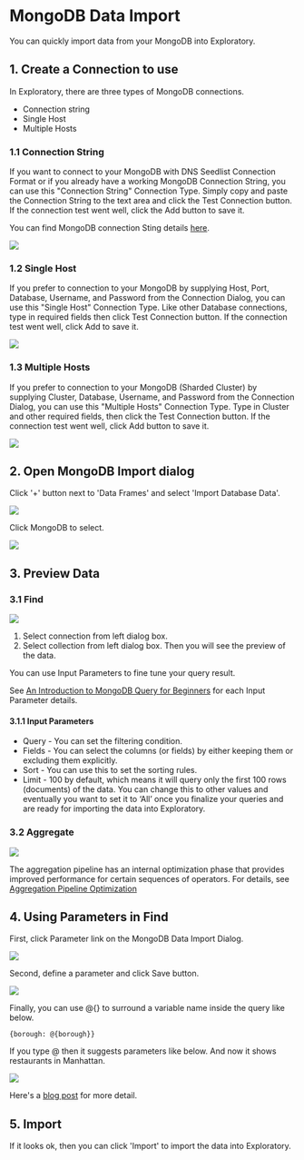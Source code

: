 # MongoDB Data Import

You can quickly import data from your MongoDB into Exploratory.

## 1. Create a Connection to use

In Exploratory, there are three types of MongoDB connections.

- Connection string
- Single Host
- Multiple Hosts

### 1.1 Connection String

If you want to connect to your MongoDB with DNS Seedlist Connection Format or if you already have a working MongoDB Connection String, you can use this "Connection String" Connection Type. Simply copy and paste the Connection String to the text area and click the Test Connection button. If the connection test went well, click the Add button to save it.

You can find MongoDB connection Sting details [here](https://docs.mongodb.com/manual/reference/connection-string/).

![](images/mongo-conn-string.png)

### 1.2 Single Host

If you prefer to connection to your MongoDB by supplying Host, Port, Database, Username, and Password from the Connection Dialog, you can use this "Single Host" Connection Type. Like other Database connections, type in required fields then click Test Connection button. If the connection test went well, click Add to save it. 

![](images/mongo-conn-single.png)

### 1.3 Multiple Hosts

If you prefer to connection to your MongoDB (Sharded Cluster) by supplying Cluster, Database, Username, and Password from the Connection Dialog, you can use this "Multiple Hosts" Connection Type. Type in Cluster and other required fields, then click the Test Connection button. If the connection test went well, click Add button to save it. 

![](images/mongo-conn-multiple.png)


## 2. Open MongoDB Import dialog

Click '+' button next to 'Data Frames' and select 'Import Database Data'.

![](images/import-database.png)

Click MongoDB to select.

![](images/select-mongo.png)

## 3. Preview Data

### 3.1 Find

![](images/import-mongo-dialog.png)

1. Select connection from left dialog box.
2. Select collection from left dialog box. Then you will see the preview of the data. 

You can use Input Parameters to fine tune your query result.

See [An Introduction to MongoDB Query for Beginners](https://blog.exploratory.io/an-introduction-to-mongodb-query-for-beginners-bd463319aa4c) for each Input Parameter details.

#### 3.1.1 Input Parameters

* Query - You can set the filtering condition.
* Fields - You can select the columns (or fields) by either keeping them or excluding them explicitly.
* Sort - You can use this to set the sorting rules.
* Limit - 100 by default, which means it will query only the first 100 rows (documents) of the data. You can change this to other values and eventually you want to set it to ‘All’ once you finalize your queries and are ready for importing the data into Exploratory.

### 3.2 Aggregate

![](images/import-mongo-agg-dialog.png)

The aggregation pipeline has an internal optimization phase that provides improved performance for certain sequences of operators. For details, see [Aggregation Pipeline Optimization](https://docs.mongodb.com/manual/core/aggregation-pipeline-optimization/)

## 4. Using Parameters in Find

First, click Parameter link on the MongoDB Data Import Dialog.

![](images/parameter_with_mongo.png)

Second, define a parameter and click Save button.

![](images/param_for_mongo.png)

Finally, you can use @{} to surround a variable name inside the query like below.

  ```
  {borough: @{borough}}
  ```
  
  If you type @ then it suggests parameters like below. And now it shows restaurants in Manhattan.
  
  ![](images/param_suggest_mongo.png)


Here's a [blog post](https://exploratory.io/note/kanaugust/An-Introduction-to-Parameter-in-Exploratory-WCO4Vgn7HJ) for more detail.

## 5. Import


If it looks ok, then you can click 'Import' to import the data into Exploratory.
